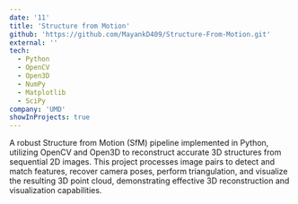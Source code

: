 ```yaml
---
date: '11'
title: 'Structure from Motion'
github: 'https://github.com/MayankD409/Structure-From-Motion.git'
external: ''
tech:
  - Python
  - OpenCV
  - Open3D
  - NumPy
  - Matplotlib
  - SciPy
company: 'UMD'
showInProjects: true
---
```


A robust Structure from Motion (SfM) pipeline implemented in Python, utilizing OpenCV and Open3D to reconstruct accurate 3D structures from sequential 2D images. This project processes image pairs to detect and match features, recover camera poses, perform triangulation, and visualize the resulting 3D point cloud, demonstrating effective 3D reconstruction and visualization capabilities.
